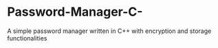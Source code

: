 # Password-Manager-C-
A simple password manager written in C++ with encryption and storage functionalities
